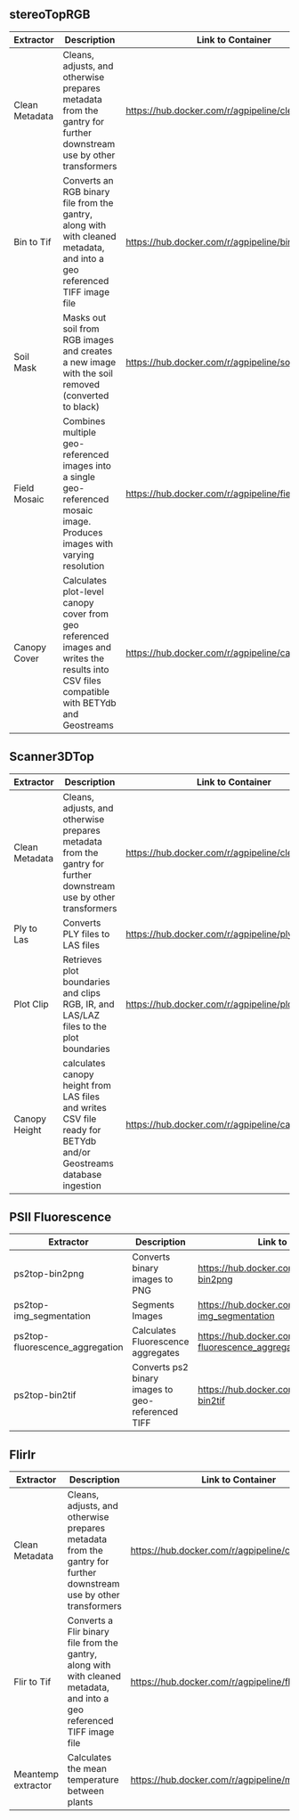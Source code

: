 stereoTopRGB
-------------

| Extractor | Description | Link to Container |
| --------- | ----------- | ----------------- |
| Clean Metadata | Cleans, adjusts, and otherwise prepares metadata from the gantry for further downstream use by other transformers | https://hub.docker.com/r/agpipeline/cleanmetadata  |
| Bin to Tif | Converts an RGB binary file from the gantry, along with with cleaned metadata, and into a geo referenced TIFF image file | https://hub.docker.com/r/agpipeline/bin2tif  |
| Soil Mask | Masks out soil from RGB images and creates a new image with the soil removed (converted to black) | https://hub.docker.com/r/agpipeline/soilmask  |
| Field Mosaic | Combines multiple geo-referenced images into a single geo-referenced mosaic image. Produces images with varying resolution | https://hub.docker.com/r/agpipeline/fieldmosaic  |
| Canopy Cover | Calculates plot-level canopy cover from geo referenced images and writes the results into CSV files compatible with BETYdb and Geostreams | https://hub.docker.com/r/agpipeline/canopycover  |

Scanner3DTop
---------

| Extractor | Description | Link to Container |
| --------- | ----------- | ----------------- |
| Clean Metadata | Cleans, adjusts, and otherwise prepares metadata from the gantry for further downstream use by other transformers | https://hub.docker.com/r/agpipeline/cleanmetadata  |
| Ply to Las | Converts PLY files to LAS files | https://hub.docker.com/r/agpipeline/ply2las |
| Plot Clip | Retrieves plot boundaries and clips RGB, IR, and LAS/LAZ files to the plot boundaries | https://hub.docker.com/r/agpipeline/plotclip |
| Canopy Height | calculates canopy height from LAS files and writes CSV file ready for BETYdb and/or Geostreams database ingestion | https://hub.docker.com/r/agpipeline/canopy_height |

PSII Fluorescence
-----------------

| Extractor | Description | Link to Container |
| --------- | ----------- | ----------------- |
| ps2top-bin2png | Converts binary images to PNG | https://hub.docker.com/r/acicarizona/ps2top-bin2png |
| ps2top-img_segmentation | Segments Images | https://hub.docker.com/r/acicarizona/ps2top-img_segmentation |
| ps2top-fluorescence_aggregation | Calculates Fluorescence aggregates | https://hub.docker.com/r/acicarizona/ps2top-fluorescence_aggregation |
| ps2top-bin2tif | Converts ps2 binary images to geo-referenced TIFF | https://hub.docker.com/r/zhxu73/ps2top-bin2tif |

FlirIr
-----------------

| Extractor | Description | Link to Container |
| --------- | ----------- | ----------------- |
| Clean Metadata | Cleans, adjusts, and otherwise prepares metadata from the gantry for further downstream use by other transformers | https://hub.docker.com/r/agpipeline/cleanmetadata  |
| Flir to Tif | Converts a Flir binary file from the gantry, along with with cleaned metadata, and into a geo referenced TIFF image file | https://hub.docker.com/r/agpipeline/flir2tif  |
| Meantemp extractor | Calculates the mean temperature between plants | https://hub.docker.com/r/agpipeline/meantemp  |
